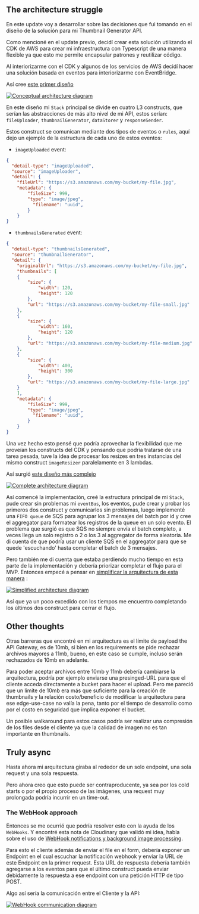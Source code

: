 ## The architecture struggle

En este update voy a desarrollar sobre las decisiones que fui tomando en el diseño de la solución para mi Thumbnail Generator API.

Como mencioné en el update previo, decidí crear esta solución utilizando el CDK de AWS para crear mi infraestructura con Typescript de una manera flexible ya que esto me permite encapsular patrones y reutilizar código.

Al interiorizarme con el CDK y algunos de los servicios de AWS decidí hacer una solución basada en eventos para interiorizarme con EventBridge.  

Así cree [este primer diseño](https://excalidraw.com/#json=Gx6-8e-evQd-67kGsutgQ,b9L79iEA1mOFyfqfkoSkXw) 

[![Conceptual architecture diagram](https://i.imgur.com/cp3ULlO.png)](https://excalidraw.com/#json=ZAPnRTmNEZViQkVVofjw7,cgH9dK3tMScaqnN9rlF_Rw)

En este diseño mi `Stack` principal se divide en cuatro L3 constructs, que serían las abstracciones de más alto nivel de mi API, estos serían: `fileUploader`, `thumbnailGenerator`, `dataStorer` y `responseSender`. 

Estos construct se comunican mediante dos tipos de eventos o `rules`, aquí dejo un ejemplo de la estructura de cada uno de estos eventos:


- `imageUploaded` event:
``` json
{
  "detail-type": "imageUploaded",
  "source": "imageUploader",
  "detail": {
	"fileUrl": "https://s3.amazonaws.com/my-bucket/my-file.jpg",
	"metadata": {
	    "fileSize": 999,
	    "type": "image/jpeg",
		  "filename": "uuid",
	    }
    }
}
```


- `thumbnailsGenerated` event:
```json
{
  "detail-type": "thumbnailsGenerated",
  "source": "thumbnailGenerator",
  "detail": {
	"originalUrl": "https://s3.amazonaws.com/my-bucket/my-file.jpg",
	"thumbnails": [
	{
		"size": {
			"width": 120,
			"height": 120
		},
		"url": "https://s3.amazonaws.com/my-bucket/my-file-small.jpg"
	},
	{
		"size": {
			"width": 160,
			"height": 120
		},
		"url": "https://s3.amazonaws.com/my-bucket/my-file-medium.jpg"
	},
	{
		"size": {
			"width": 400,
			"height": 300
		},
		"url": "https://s3.amazonaws.com/my-bucket/my-file-large.jpg"
	}
	],
	"metadata": {
	    "fileSize": 999,
	    "type": "image/jpeg",
		  "filename": "uuid",
		}
	}
}
```


Una vez hecho esto pensé que podría aprovechar la flexibilidad que me proveían los constructs del CDK y pensando que podría tratarse de una tarea pesada, tuve la idea de procesar los resizes en tres instancias del mismo construct `imageResizer` paralelamente en 3 lambdas.

Así surgió [este diseño más complejo ](https://excalidraw.com/#json=aZ7nDUGtJAJ6706A3twzl,5nF0C7nNSpomzEBsES8EiA)

[![Complete architecture diagram](https://i.imgur.com/dLykJGw.png)](https://excalidraw.com/#json=ZAPnRTmNEZViQkVVofjw7,cgH9dK3tMScaqnN9rlF_Rw)


Así comencé la implementación, creé la estructura principal de mi `Stack`, pude crear sin problemas mi `eventBus`, los eventos, pude crear y probar los primeros dos construct y comunicarlos sin problemas, luego implementé una `FIFO queue` de SQS para agrupar los 3 mensajes del batch por id y cree el aggregator para formatear los registros de la queue en un solo evento. El problema que surgió es que SQS no siempre envía el batch completo, a veces llega un solo registro o 2 o los 3 al aggregator de forma aleatoria. Me di cuenta de que podría usar un cliente SQS en el aggregator para que se quede 'escuchando' hasta completar el batch de 3 mensajes.

Pero también me di cuenta que estaba perdiendo mucho tiempo en esta parte de la implementación y debería priorizar completar el flujo para el MVP. Entonces empecé a pensar en [simplificar la arquitectura de esta manera](https://excalidraw.com/#json=FAmn0eq28dSiVcbdYF3YC,THoTbPR95kt8CSO_PgFflg) :

[![Simplified architecture diagram](https://i.imgur.com/ck6fFKi.png)](https://excalidraw.com/#json=FAmn0eq28dSiVcbdYF3YC,THoTbPR95kt8CSO_PgFflg)

Así que ya un poco excedido con los tiempos me encuentro completando los últimos dos construct para cerrar el flujo.


## Other thoughts

Otras barreras que encontré en mi arquitectura es el límite de payload the API Gateway, es de 10mb, si bien en los requirements se pide rechazar archivos mayores a 11mb, bueno, en este caso se cumple, incluso serán rechazados de 10mb en adelante. 

Para poder aceptar archivos entre 10mb y 11mb debería cambiarse la arquitectura, podría por ejemplo enviarse una presinged-URL para que el cliente acceda directamente a bucket para hacer el upload. Pero me pareció que un limite de 10mb era más que suficiente para la creación de thumbnails y la relación costo/beneficio de modificar la arquitectura para ese edge-use-case no valía la pena, tanto por el tiempo de desarrollo como por el costo en seguridad que implica exponer el bucket.

Un posible walkaround para estos casos podría ser realizar una compresión de los files desde el cliente ya que la calidad de imagen no es tan importante en thumbnails.


## Truly async

Hasta ahora mi arquitectura giraba al rededor de un solo endpoint, una sola request y una sola respuesta.

Pero ahora creo que esto puede ser contraproducente, ya sea por los cold starts o por el propio proceso de las imágenes, una request muy prolongada podría incurrir en un time-out.


### The WebHook approach

Entonces se me ocurrió que podría resolver esto con la ayuda de los `WebHooks`. Y encontré esta nota de Cloudinary que validó mi idea, habla sobre el uso de [WebHook notifications y background image processing](https://cloudinary.com/blog/webhooks_upload_notifications_and_background_image_processing).

Para esto el cliente además de enviar el file en el form, debería exponer un Endpoint en el cual escuchar la notificación webhook y enviar la URL de este Endpoint en la primer request. Esta URL de respuesta debería también agregarse a los eventos para que el último construct pueda enviar debidamente la respuesta a ese endpoint con una petición HTTP de tipo POST.

Algo así sería la comunicación entre el Cliente y la API:


[![WebHook communication diagram](https://i.imgur.com/NFpUC3q.png)](https://excalidraw.com/#json=uqTiqXaWeiLNtzPZzcpOm,lABnDe5TZCmLXP3TUInVeA)

